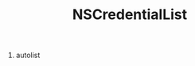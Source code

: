 ﻿---
uid: crmscript_ref_NSCredentialList
title: NSCredentialList
intellisense: Void.NSCredentialList
keywords: NSCredentialList
so.topic: reference
---



1. autolist 


